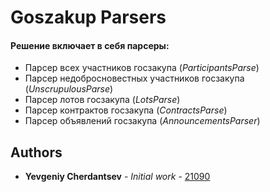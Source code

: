 # Goszakup Parsers

#### Решение включает в себя парсеры:
* Парсер всех участников госзакупа (*ParticipantsParse*)
* Парсер недобросновестных участников госзакупа (*UnscrupulousParse*)
* Парсер лотов госзакупа (*LotsParse*)
* Парсер контрактов госзакупа (*ContractsParse*)
* Парсер объявлений госзакупа (*AnnouncementsParser*)


## Authors

* **Yevgeniy Cherdantsev** - *Initial work* - [21090](https://github.com/ZhekaCher)